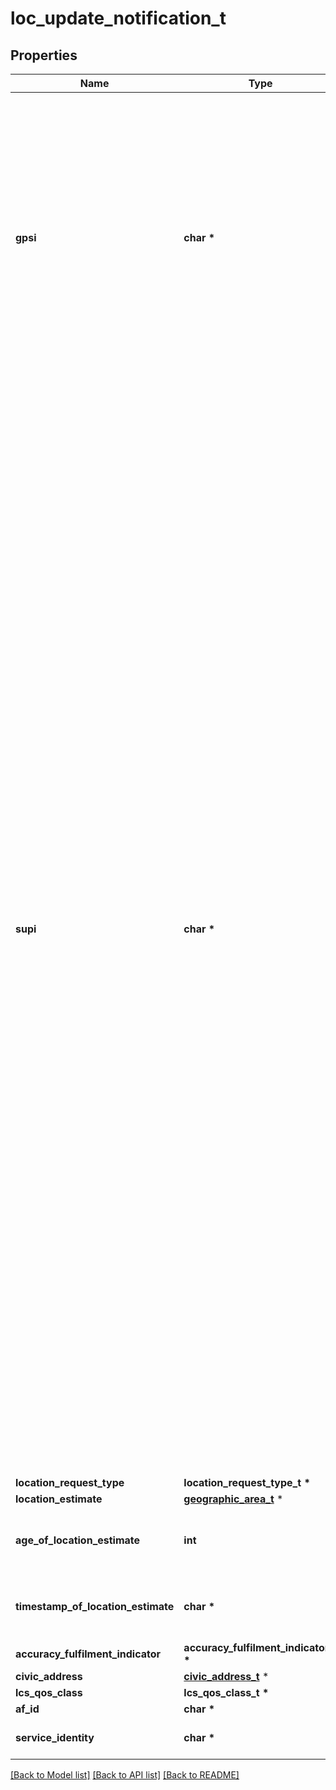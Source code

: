 # loc_update_notification_t

## Properties
Name | Type | Description | Notes
------------ | ------------- | ------------- | -------------
**gpsi** | **char \*** | String identifying a Gpsi shall contain either an External Id or an MSISDN.  It shall be formatted as follows -External Identifier&#x3D; \&quot;extid-&#39;extid&#39;, where &#39;extid&#39;  shall be formatted according to clause 19.7.2 of 3GPP TS 23.003 that describes an  External Identifier.   | [optional] 
**supi** | **char \*** | String identifying a Supi that shall contain either an IMSI, a network specific identifier, a Global Cable Identifier (GCI) or a Global Line Identifier (GLI) as specified in clause  2.2A of 3GPP TS 23.003. It shall be formatted as follows  - for an IMSI \&quot;imsi-&lt;imsi&gt;\&quot;, where &lt;imsi&gt; shall be formatted according to clause 2.2    of 3GPP TS 23.003 that describes an IMSI.  - for a network specific identifier \&quot;nai-&lt;nai&gt;, where &lt;nai&gt; shall be formatted    according to clause 28.7.2 of 3GPP TS 23.003 that describes an NAI.  - for a GCI \&quot;gci-&lt;gci&gt;\&quot;, where &lt;gci&gt; shall be formatted according to clause 28.15.2    of 3GPP TS 23.003.  - for a GLI \&quot;gli-&lt;gli&gt;\&quot;, where &lt;gli&gt; shall be formatted according to clause 28.16.2 of    3GPP TS 23.003.To enable that the value is used as part of an URI, the string shall    only contain characters allowed according to the \&quot;lower-with-hyphen\&quot; naming convention    defined in 3GPP TS 29.501.  | [optional] 
**location_request_type** | **location_request_type_t \*** |  | 
**location_estimate** | [**geographic_area_t**](geographic_area.md) \* |  | 
**age_of_location_estimate** | **int** | Indicates value of the age of the location estimate. | 
**timestamp_of_location_estimate** | **char \*** | string with format &#39;date-time&#39; as defined in OpenAPI. | [optional] 
**accuracy_fulfilment_indicator** | **accuracy_fulfilment_indicator_t \*** |  | 
**civic_address** | [**civic_address_t**](civic_address.md) \* |  | [optional] 
**lcs_qos_class** | **lcs_qos_class_t \*** |  | 
**af_id** | **char \*** |  | [optional] 
**service_identity** | **char \*** | Contains the service identity | [optional] 

[[Back to Model list]](../README.md#documentation-for-models) [[Back to API list]](../README.md#documentation-for-api-endpoints) [[Back to README]](../README.md)


